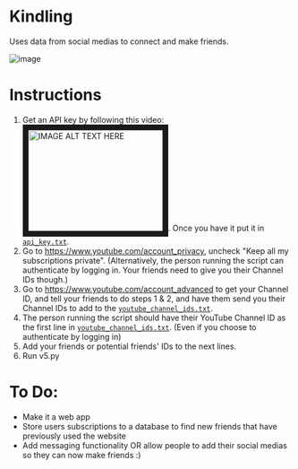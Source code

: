 # Kindling
Uses data from social medias to connect and make friends.

![image](https://user-images.githubusercontent.com/36944031/170806373-e4292064-7f43-4c0c-964a-17ef2087aed5.png)


# Instructions
1. Get an API key by following this video: <a href="http://www.youtube.com/watch?feature=player_embedded&v=th5_9woFJmk
" target="_blank"><img src="http://img.youtube.com/vi/th5_9woFJmk/0.jpg" 
alt="IMAGE ALT TEXT HERE" width="240" height="180" border="10" /></a>. Once you have it put it in [`api_key.txt`](/api_key.txt).
2. Go to https://www.youtube.com/account_privacy, uncheck "Keep all my subscriptions private". (Alternatively, the person running the script can authenticate by logging in. Your friends need to give you their Channel IDs though.)
3. Go to https://www.youtube.com/account_advanced to get your Channel ID, and tell your friends to do steps 1 & 2, and have them send you their Channel IDs to add to the [`youtube_channel_ids.txt`](/youtube_channel_ids.txt).
4. The person running the script should have their YouTube Channel ID as the first line in [`youtube_channel_ids.txt`](/youtube_channel_ids.txt). (Even if you choose to authenticate by logging in)
5. Add your friends or potential friends' IDs to the next lines.
6. Run v5.py

# To Do:
* Make it a web app
* Store users subscriptions to a database to find new friends that have previously used the website
* Add messaging functionality OR allow people to add their social medias so they can now make friends :)

